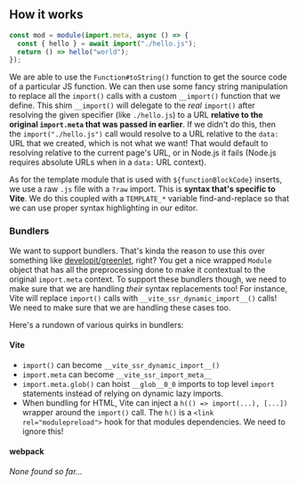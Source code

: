 ## How it works

```js
const mod = module(import.meta, async () => {
  const { hello } = await import("./hello.js");
  return () => hello("world");
});
```

We are able to use the `Function#toString()` function to get the source code of
a particular JS function. We can then use some fancy string manipulation to
replace all the `import()` calls with a custom `__import()` function that we
define. This shim `__import()` will delegate to the _real_ `import()` after
resolving the given specifier (like `./hello.js`) to a URL **relative to the
original `import.meta` that was passed in earlier**. If we didn't do this, then
the `import("./hello.js")` call would resolve to a URL relative to the `data:`
URL that we created, which is not what we want! That would default to resolving
relative to the current page's URL, or in Node.js it fails (Node.js requires
absolute URLs when in a `data:` URL context).

As for the template module that is used with `${functionBlockCode}` inserts, we
use a raw `.js` file with a `?raw` import. This is **syntax that's specific to
Vite**. We do this coupled with a `TEMPLATE_*` variable find-and-replace so that
we can use proper syntax highlighting in our editor.

### Bundlers

We want to support bundlers. That's kinda the reason to use this over something
like [developit/greenlet], right? You get a nice wrapped `Module` object that
has all the preprocessing done to make it contextual to the original
`import.meta` context. To support these bundlers though, we need to make sure
that we are handling _their_ syntax replacements too! For instance, Vite will
replace `import()` calls with `__vite_ssr_dynamic_import__()` calls! We need to
make sure that we are handling these cases too.

Here's a rundown of various quirks in bundlers:

#### Vite

- `import()` can become `__vite_ssr_dynamic_import__()`
- `import.meta` can become `__vite_ssr_import_meta__`
- `import.meta.glob()` can hoist `__glob__0_0` imports to top level `import`
  statements instead of relying on dynamic lazy imports.
- When bundling for HTML, Vite can inject a `h(() => import(...), [...])`
  wrapper around the `import()` call. The `h()` is a
  `<link rel="modulepreload">` hook for that modules dependencies. We need to
  ignore this!

#### webpack

_None found so far..._

[developit/greenlet]: https://github.com/developit/greenlet#readme
